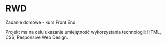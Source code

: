 # RWD
Zadanie domowe - kurs Front End

Projekt ma na celu ukazanie umiejętność wykorzystania technologii: 
HTML, CSS, Responsive Web Design.
